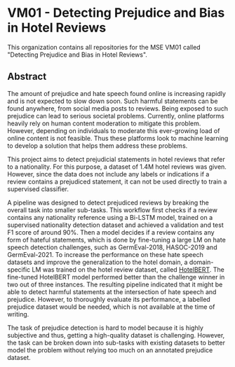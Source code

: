 # VM01 - Detecting Prejudice and Bias in Hotel Reviews

This organization contains all repositories for the MSE VM01 called "Detecting Prejudice and Bias in Hotel Reviews".

## Abstract
The amount of prejudice and hate speech found online is increasing rapidly and is not expected to slow down soon. Such harmful statements can be found anywhere, from social media posts to reviews. Being exposed to such prejudice can lead to serious societal problems. Currently, online platforms heavily rely on human content moderation to mitigate this problem. However, depending on individuals to moderate this ever-growing load of online content is not feasible. Thus these platforms look to machine learning to develop a solution that helps them address these problems.

This project aims to detect prejudicial statements in hotel reviews that refer to a nationality. For this purpose, a dataset of 1.4M hotel reviews was given. However, since the data does not include any labels or indications if a review contains a prejudiced statement, it can not be used directly to train a supervised classifier.

A pipeline was designed to detect prejudiced reviews by breaking the overall task into smaller sub-tasks. This workflow first checks if a review contains any nationality reference using a Bi-LSTM model, trained on a supervised nationality detection dataset and achieved a validation and test F1 score of around 90%. Then a model decides if a review contains any form of hateful statements, which is done by fine-tuning a large LM on hate speech detection challenges, such as GermEval-2018, HASOC-2019 and GermEval-2021. To increase the performance on these hate speech datasets and improve the generalization to the hotel domain, a domain-specific LM was trained on the hotel review dataset, called [HotelBERT](https://huggingface.co/FabianGroeger/HotelBERT). The fine-tuned HotelBERT model performed better than the challenge winner in two out of three instances. The resulting pipeline indicated that it might be able to detect harmful statements at the intersection of hate speech and prejudice. However, to thoroughly evaluate its performance, a labelled prejudice dataset would be needed, which is not available at the time of writing.

The task of prejudice detection is hard to model because it is highly subjective and thus, getting a high-quality dataset is challenging. However, the task can be broken down into sub-tasks with existing datasets to better model the problem without relying too much on an annotated prejudice dataset.
